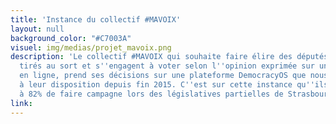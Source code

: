 ```yaml
---
title: 'Instance du collectif #MAVOIX'
layout: null
background_color: "#C7003A"
visuel: img/medias/projet_mavoix.png
description: 'Le collectif #MAVOIX qui souhaite faire élire des députés augmentés*,
  tirés au sort et s''engagent à voter selon l''opinion exprimée sur une plateforme
  en ligne, prend ses décisions sur une plateforme DemocracyOS que nous avons mis
  à leur disposition depuis fin 2015. C''est sur cette instance qu''ils ont décidé
  à 82% de faire campagne lors des législatives partielles de Strasbourg, en mai 2016.'
link: 
---
```


